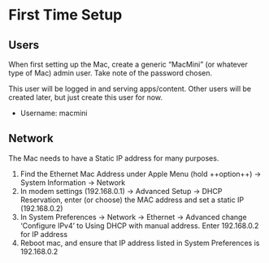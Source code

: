 # First Time Setup
## Users
When first setting up the Mac, create a generic “MacMini” (or whatever type of Mac) admin user. Take note of the password chosen.

This user will be logged in and serving apps/content. Other users will be created later, but just create this user for now. 

- Username: macmini 

## Network
The Mac needs to have a Static IP address for many purposes. 

1. Find the Ethernet Mac Address under Apple Menu (hold ++option++) -> System Information -> Network
2. In modem settings (192.168.0.1) -> Advanced Setup -> DHCP Reservation, enter (or choose) the MAC address and set a static IP (192.168.0.2)
3. In System Preferences -> Network -> Ethernet -> Advanced change ‘Configure IPv4’ to Using DHCP with manual address. Enter 192.168.0.2 for IP address
4. Reboot mac, and ensure that IP address listed in System Preferences is 192.168.0.2